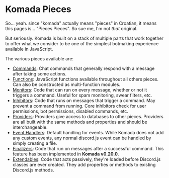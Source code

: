 # Komada Pieces

So... yeah. since "komada" actually means "pieces" in Croatian, it means this pages is... "Pieces Pieces". So sue me, I'm not *that* original.

But seriously. Komada is built on a stack of multiple parts that work together to offer what we consider to be one of the simplest botmaking experience available in JavaScript. 

The various pieces available are: 

- [Commands](commands.md): Chat commands that generally respond with a message after taking some actions.
- [Functions](functions.md): JavaScript functions available throughout all others pieces. Can also be constructed as multi-function modules. 
- [Monitors](monitors.md): Code that can run on every message, whether or not it triggers a command. Useful for spam monitoring, swear filters, etc. 
- [Inhibitors](inhibitors.md): Code that runs on messages that trigger a command. May prevent a command from running. Core inhibitors check for user permissions, bot permissions, disabled commands, etc.
- [Providers](providers.md): Providers give access to databases to other pieces. Providers are all built with the same methods and properties and should be interchangeable. 
- [Event Handlers](event-handlers.md): Default handling for events. While Komada does not add any custom events, any normal discord.js event can be handled by simply creating a file.
- [Finalizers](finalizers.md): Code that run on messages after a successful command. This feature has been implemented in **Komada v0.20.0**.
- [Extendables](extendables.md): Code that acts passively, they're loaded before Discord.js classes are ever created. They add properties or methods to existing Discord.js methods.
